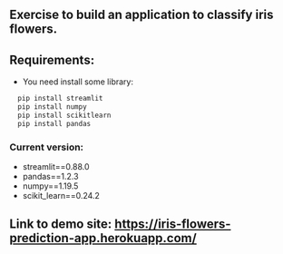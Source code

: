 ## Exercise to build an application to classify iris flowers.
## Requirements:
- You need install some library:
```bash
  pip install streamlit
  pip install numpy
  pip install scikitlearn
  pip install pandas
```
### Current version:
+ streamlit==0.88.0
+ pandas==1.2.3
+ numpy==1.19.5
+ scikit_learn==0.24.2
## Link to demo site: https://iris-flowers-prediction-app.herokuapp.com/
